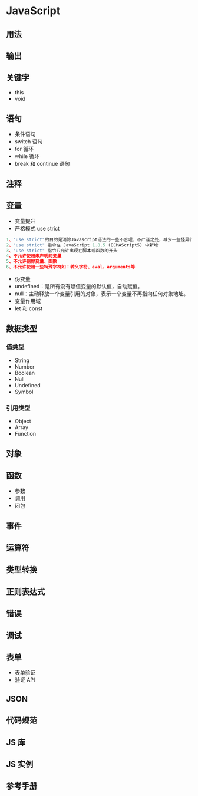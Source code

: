 # JavaScript

## 用法

## 输出

## 关键字

- this
- void

## 语句

- 条件语句
- switch 语句
- for 循环
- while 循环
- break 和 continue 语句

## 注释

## 变量

- 变量提升
- 严格模式 use strict

```javascript
1、"use strict"的目的是消除Javascript语法的一些不合理、不严谨之处，减少一些怪异行为
2、"use strict" 指令在 JavaScript 1.8.5 (ECMAScript5) 中新增
3、"use strict" 指令只允许出现在脚本或函数的开头
4、不允许使用未声明的变量
5、不允许删除变量、函数
6、不允许使用一些特殊字符如：转义字符、eval、arguments等
```

- 伪变量
- undefined：是所有没有赋值变量的默认值，自动赋值。
- null：主动释放一个变量引用的对象，表示一个变量不再指向任何对象地址。
- 变量作用域
- let 和 const

## 数据类型

### 值类型

- String
- Number
- Boolean
- Null
- Undefined
- Symbol

### 引用类型

- Object
- Array
- Function

## 对象

## 函数

- 参数
- 调用
- 闭包

## 事件

## 运算符

## 类型转换

## 正则表达式

## 错误

## 调试

## 表单

- 表单验证
- 验证 API

## JSON

## 代码规范

## JS 库

## JS 实例

## 参考手册
